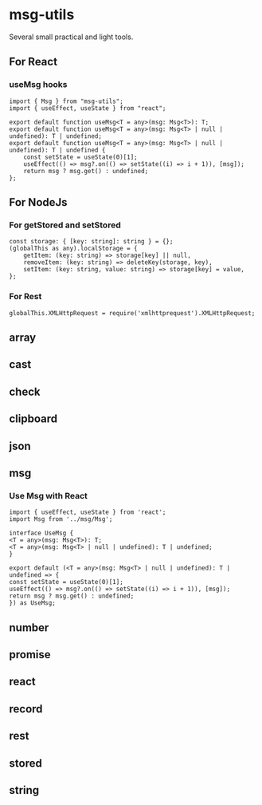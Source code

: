 # msg-utils

Several small practical and light tools.

## For React

### useMsg hooks

    import { Msg } from "msg-utils";
    import { useEffect, useState } from "react";

    export default function useMsg<T = any>(msg: Msg<T>): T;
    export default function useMsg<T = any>(msg: Msg<T> | null | undefined): T | undefined;
    export default function useMsg<T = any>(msg: Msg<T> | null | undefined): T | undefined {
        const setState = useState(0)[1];
        useEffect(() => msg?.on(() => setState((i) => i + 1)), [msg]);
        return msg ? msg.get() : undefined;
    };

## For NodeJs

### For getStored and setStored

    const storage: { [key: string]: string } = {};
    (globalThis as any).localStorage = {
        getItem: (key: string) => storage[key] || null,
        removeItem: (key: string) => deleteKey(storage, key),
        setItem: (key: string, value: string) => storage[key] = value,
    };

### For Rest

    globalThis.XMLHttpRequest = require('xmlhttprequest').XMLHttpRequest;

## array
## cast
## check
## clipboard
## json
## msg

### Use Msg with React

    import { useEffect, useState } from 'react';
    import Msg from '../msg/Msg';

    interface UseMsg {
    <T = any>(msg: Msg<T>): T;
    <T = any>(msg: Msg<T> | null | undefined): T | undefined;
    }

    export default (<T = any>(msg: Msg<T> | null | undefined): T | undefined => {
    const setState = useState(0)[1];
    useEffect(() => msg?.on(() => setState((i) => i + 1)), [msg]);
    return msg ? msg.get() : undefined;
    }) as UseMsg;

## number
## promise
## react
## record
## rest
## stored
## string